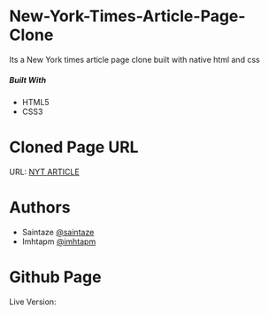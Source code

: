 # New-York-Times-Article-Page-Clone
Its a New York times article page clone built with native html and css


##### Built With
+ HTML5
+ CSS3


# Cloned Page URL

URL: [NYT ARTICLE](https://www.nytimes.com/2014/03/18/science/space/detection-of-waves-in-space-buttresses-landmark-theory-of-big-bang.html?_r=0)

# Authors
+ Saintaze [@saintaze](https://github.com/saintaze/)
+ Imhtapm [@imhtapm](https://github.com/imhtapm)

# Github Page
Live Version: 
